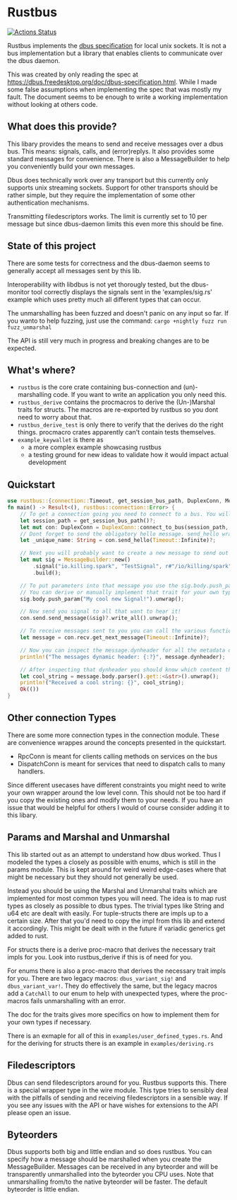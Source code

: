 # Rustbus
[![Actions Status](https://github.com/KillingSpark/rustbus/workflows/CI/badge.svg)](https://github.com/KillingSpark/rustbus/actions?query=workflow%3A"CI")

Rustbus implements the [dbus specification](https://dbus.freedesktop.org/doc/dbus-specification.html) for local unix sockets. It is not a bus implementation but a library
that enables clients to communicate over the dbus daemon.

This was created by only reading the spec at https://dbus.freedesktop.org/doc/dbus-specification.html. While I made some false assumptions when implementing the 
spec that was mostly my fault. The document seems to be enough to write a working implementation without looking at others code. 

## What does this provide?
This libary provides the means to send and receive messages over a dbus bus. This means: signals, calls, and (error)replys. It also provides some standard messages
for convenience. There is also a MessageBuilder to help you conveniently build your own messages.

Dbus does technically work over any transport but this currently only supports unix streaming sockets. Support for other transports should be rather simple, but 
they require the implementation of some other authentication mechanisms.

Transmitting filedescriptors works. The limit is currently set to 10 per message but since dbus-daemon limits this even more this should be fine.

## State of this project
There are some tests for correctness and the dbus-daemon seems to generally accept all messages sent by this lib. 

Interoperability with libdbus is not yet thorougly tested, but the dbus-monitor tool correctly displays the signals sent in the 'examples/sig.rs' 
example which uses pretty much all different types that can occur.

The unmarshalling has been fuzzed and doesn't panic on any input so far. If you wanto to help fuzzing, just use the command: `cargo +nightly fuzz run fuzz_unmarshal` 

The API is still very much in progress and breaking changes are to be expected.

## What's where?
* `rustbus` is the core crate containing bus-connection and (un)-marshalling code. If you want to write an application you only need this.
* `rustbus_derive` contains the procmacros to derive the (Un-)Marshal traits for structs. The macros are re-exported by rustbus so you dont need to worry about that.
* `rustbus_derive_test` is only there to verify that the derives do the right things. procmacro crates apparently can't contain tests themselves.
* `example_keywallet` is there as
    * a more complex example showcasing rustbus
    * a testing ground for new ideas to validate how it would impact actual development


## Quickstart
```rust
use rustbus::{connection::Timeout, get_session_bus_path, DuplexConn, MessageBuilder};
fn main() -> Result<(), rustbus::connection::Error> {
    // To get a connection going you need to connect to a bus. You will likely use either the session or the system bus.
    let session_path = get_session_bus_path()?;
    let mut con: DuplexConn = DuplexConn::connect_to_bus(session_path, true)?;
    // Dont forget to send the obligatory hello message. send_hello wraps the call and parses the response for convenience.
    let _unique_name: String = con.send_hello(Timeout::Infinite)?;

    // Next you will probably want to create a new message to send out to the world
    let mut sig = MessageBuilder::new()
        .signal("io.killing.spark", "TestSignal", r#"/io/killing/spark"#)
        .build();

    // To put parameters into that message you use the sig.body.push_param functions. These accept anything that can be marshalled into a dbus parameter
    // You can derive or manually implement that trait for your own types if you need that.
    sig.body.push_param("My cool new Signal!").unwrap();

    // Now send you signal to all that want to hear it!
    con.send.send_message(&sig)?.write_all().unwrap();

    // To receive messages sent to you you can call the various functions on the RecvConn. The simplest is this:
    let message = con.recv.get_next_message(Timeout::Infinite)?;

    // Now you can inspect the message.dynheader for all the metadata on the message
    println!("The messages dynamic header: {:?}", message.dynheader);

    // After inspecting that dynheader you should know which content the message should contain
    let cool_string = message.body.parser().get::<&str>().unwrap();
    println!("Received a cool string: {}", cool_string);
    Ok(())
}
```

 ## Other connection Types
 There are some more connection types in the connection module. These are convenience wrappes around the concepts presented in the quickstart.
 * RpcConn is meant for clients calling methods on services on the bus
 * DispatchConn is meant for services that need to dispatch calls to many handlers.

 Since different usecases have different constraints you might need to write your own wrapper around the low level conn. This should not be too hard
 if you copy the existing ones and modify them to your needs. If you have an issue that would be helpful for others I would of course consider adding
 it to this libary.

 ## Params and Marshal and Unmarshal
 This lib started out as an attempt to understand how dbus worked. Thus I modeled the types a closely as possible with enums, which is still in the params module.
 This is kept around for weird weird edge-cases where that might be necessary but they should not generally be used.

 Instead you should be using the Marshal and Unmarshal traits which are implemented for most common types you will need. The idea is to map rust types
 as closely as possible to dbus types. The trivial types like String and u64 etc are dealt with easily. For tuple-structs there are impls up to a
 certain size. After that you'd need to copy the impl from this lib and extend it accordingly. This might be dealt with in the future if variadic generics get
 added to rust.

 For structs there is a derive proc-macro that derives the necessary trait impls for you. Look into rustbus_derive if this is of need for you.

 For enums there is also a proc-macro that derives the necessary trait impls for you. There are two legacy macros: `dbus_variant_sig!` and `dbus_variant_var!`.
 They do effectively the same, but the legacy macros add a `CatchAll` to our enum to help with unexpected types, where the proc-macros fails unmarshalling with an error.

 The doc for the traits gives more specifics on how to implement them for your own types if necessary.

 There is an exmaple for all of this in `examples/user_defined_types.rs`.
 And for the deriving for structs there is an example in `examples/deriving.rs`

 ## Filedescriptors
 Dbus can send filedescriptors around for you. Rustbus supports this. There is a special wrapper type in the wire module. This type tries to sensibly deal with
 the pitfalls of sending and receiving filedescriptors in a sensible way. If you see any issues with the API or have wishes for extensions to the API please
 open an issue.

 ## Byteorders
 Dbus supports both big and little endian and so does rustbus. You can specify how a message should be marshalled when you create the MessageBuilder. Messages
 can be received in any byteorder and will be transparently unmarshalled into the byteorder you CPU uses. Note that unmarshalling from/to the native byteorder will
 be faster. The default byteorder is little endian.